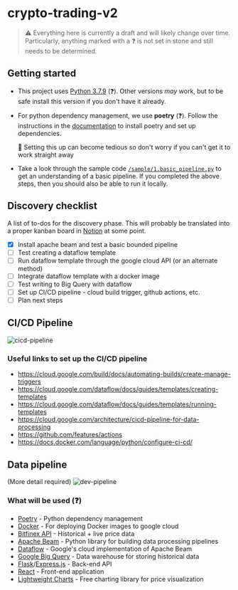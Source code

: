# crypto-trading-v2

> :warning: Everything here is currently a draft and will likely change over time. Particularly, anything marked with a :question: is not set in stone and still needs to be determined.

## Getting started
- This project uses [Python 3.7.9](https://www.python.org/downloads/release/python-379/) (:question:). Other versions _may_ work, but to be safe install this version if you don't have it already.
- For python dependency management, we use __poetry__ (:question:). Follow the instructions in the [documentation](https://python-poetry.org/docs/) to install poetry and set up dependencies.

    :poop: Setting this up can become tedious so don't worry if you can't get it to work straight away

- Take a look through the sample code [`/sample/1.basic_pipeline.py`](sample/1.basic_pipeline.py) to get an understanding of a basic pipeline. If you completed the above steps, then you should also be able to run it locally.

## Discovery checklist
A list of to-dos for the discovery phase. This will probably be translated into a proper kanban board in [Notion](https://www.notion.so/product) at some point.
- [x] Install apache beam and test a basic bounded pipeline
- [ ] Test creating a dataflow template
- [ ] Run dataflow template through the google cloud API (or an alternate method)
- [ ] Integrate dataflow template with a docker image
- [ ] Test writing to Big Query with dataflow
- [ ] Set up CI/CD pipeline - cloud build trigger, github actions, etc.
- [ ] Plan next steps

## CI/CD Pipeline
![cicd-pipeline](https://user-images.githubusercontent.com/62131073/209456282-58095250-762a-4fcf-a463-d2f5f827622f.jpg)

### Useful links to set up the CI/CD pipeline
- https://cloud.google.com/build/docs/automating-builds/create-manage-triggers
- https://cloud.google.com/dataflow/docs/guides/templates/creating-templates
- https://cloud.google.com/dataflow/docs/guides/templates/running-templates
- https://cloud.google.com/architecture/cicd-pipeline-for-data-processing
- https://github.com/features/actions
- https://docs.docker.com/language/python/configure-ci-cd/

## Data pipeline
(More detail required)
![dev-pipeline](https://user-images.githubusercontent.com/62131073/208803067-e54705c0-bcc2-4d34-8cfd-f885aa33c42b.jpg)

### What will be used (:question:)
- [Poetry](https://python-poetry.org/) - Python dependency management
- [Docker](https://www.docker.com/) - For deploying Docker images to google cloud
- [Bitfinex API](https://docs.bitfinex.com/docs) - Historical + live price data
- [Apache Beam](https://beam.apache.org/) - Python library for building data processing pipelines
- [Dataflow](https://cloud.google.com/dataflow) - Google's cloud implementation of Apache Beam
- [Google Big Query](https://cloud.google.com/bigquery) - Data warehouse for storing historical data
- [Flask](https://flask.palletsprojects.com/en/2.2.x/)/[Express.js](https://expressjs.com/) - Back-end API
- [React](https://reactjs.org/) - Front-end application
- [Lightweight Charts](https://github.com/tradingview/lightweight-charts) - Free charting library for price visualization